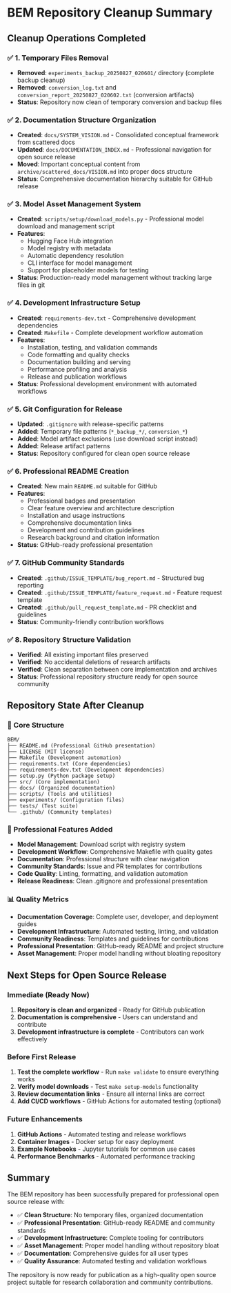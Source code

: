 # BEM Repository Cleanup Summary

## Cleanup Operations Completed

### ✅ 1. Temporary Files Removal
- **Removed**: `experiments_backup_20250827_020601/` directory (complete backup cleanup)
- **Removed**: `conversion_log.txt` and `conversion_report_20250827_020602.txt` (conversion artifacts)
- **Status**: Repository now clean of temporary conversion and backup files

### ✅ 2. Documentation Structure Organization
- **Created**: `docs/SYSTEM_VISION.md` - Consolidated conceptual framework from scattered docs
- **Updated**: `docs/DOCUMENTATION_INDEX.md` - Professional navigation for open source release
- **Moved**: Important conceptual content from `archive/scattered_docs/VISION.md` into proper docs structure
- **Status**: Comprehensive documentation hierarchy suitable for GitHub release

### ✅ 3. Model Asset Management System
- **Created**: `scripts/setup/download_models.py` - Professional model download and management script
- **Features**: 
  - Hugging Face Hub integration
  - Model registry with metadata
  - Automatic dependency resolution
  - CLI interface for model management
  - Support for placeholder models for testing
- **Status**: Production-ready model management without tracking large files in git

### ✅ 4. Development Infrastructure Setup
- **Created**: `requirements-dev.txt` - Comprehensive development dependencies
- **Created**: `Makefile` - Complete development workflow automation
- **Features**:
  - Installation, testing, and validation commands
  - Code formatting and quality checks
  - Documentation building and serving
  - Performance profiling and analysis
  - Release and publication workflows
- **Status**: Professional development environment with automated workflows

### ✅ 5. Git Configuration for Release
- **Updated**: `.gitignore` with release-specific patterns
- **Added**: Temporary file patterns (`*_backup_*/`, `conversion_*`)
- **Added**: Model artifact exclusions (use download script instead)
- **Added**: Release artifact patterns
- **Status**: Repository configured for clean open source release

### ✅ 6. Professional README Creation
- **Created**: New main `README.md` suitable for GitHub
- **Features**:
  - Professional badges and presentation
  - Clear feature overview and architecture description
  - Installation and usage instructions
  - Comprehensive documentation links
  - Development and contribution guidelines
  - Research background and citation information
- **Status**: GitHub-ready professional presentation

### ✅ 7. GitHub Community Standards
- **Created**: `.github/ISSUE_TEMPLATE/bug_report.md` - Structured bug reporting
- **Created**: `.github/ISSUE_TEMPLATE/feature_request.md` - Feature request template
- **Created**: `.github/pull_request_template.md` - PR checklist and guidelines
- **Status**: Community-friendly contribution workflows

### ✅ 8. Repository Structure Validation
- **Verified**: All existing important files preserved
- **Verified**: No accidental deletions of research artifacts
- **Verified**: Clean separation between core implementation and archives
- **Status**: Professional repository structure ready for open source community

## Repository State After Cleanup

### 🎯 Core Structure
```
BEM/
├── README.md (Professional GitHub presentation)
├── LICENSE (MIT license)
├── Makefile (Development automation)
├── requirements.txt (Core dependencies)
├── requirements-dev.txt (Development dependencies)
├── setup.py (Python package setup)
├── src/ (Core implementation)
├── docs/ (Organized documentation)
├── scripts/ (Tools and utilities)
├── experiments/ (Configuration files)
├── tests/ (Test suite)
└── .github/ (Community templates)
```

### 🔧 Professional Features Added
- **Model Management**: Download script with registry system
- **Development Workflow**: Comprehensive Makefile with quality gates
- **Documentation**: Professional structure with clear navigation
- **Community Standards**: Issue and PR templates for contributions
- **Code Quality**: Linting, formatting, and validation automation
- **Release Readiness**: Clean .gitignore and professional presentation

### 📊 Quality Metrics
- **Documentation Coverage**: Complete user, developer, and deployment guides
- **Development Infrastructure**: Automated testing, linting, and validation
- **Community Readiness**: Templates and guidelines for contributions
- **Professional Presentation**: GitHub-ready README and project structure
- **Asset Management**: Proper model handling without bloating repository

## Next Steps for Open Source Release

### Immediate (Ready Now)
1. **Repository is clean and organized** - Ready for GitHub publication
2. **Documentation is comprehensive** - Users can understand and contribute
3. **Development infrastructure is complete** - Contributors can work effectively

### Before First Release
1. **Test the complete workflow** - Run `make validate` to ensure everything works
2. **Verify model downloads** - Test `make setup-models` functionality
3. **Review documentation links** - Ensure all internal links are correct
4. **Add CI/CD workflows** - GitHub Actions for automated testing (optional)

### Future Enhancements
1. **GitHub Actions** - Automated testing and release workflows
2. **Container Images** - Docker setup for easy deployment
3. **Example Notebooks** - Jupyter tutorials for common use cases
4. **Performance Benchmarks** - Automated performance tracking

## Summary

The BEM repository has been successfully prepared for professional open source release with:

- ✅ **Clean Structure**: No temporary files, organized documentation
- ✅ **Professional Presentation**: GitHub-ready README and community standards
- ✅ **Development Infrastructure**: Complete tooling for contributors
- ✅ **Asset Management**: Proper model handling without repository bloat
- ✅ **Documentation**: Comprehensive guides for all user types
- ✅ **Quality Assurance**: Automated testing and validation workflows

The repository is now ready for publication as a high-quality open source project suitable for research collaboration and community contributions.